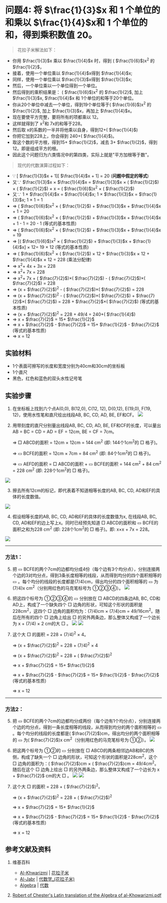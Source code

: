 # 问题4: 将  $\frac{1}{3}$x 和 1 个单位的和乘以  $\frac{1}{4}$x和 1 个单位的和，得到乘积数值 20。  

> 花拉子米解法如下：
>  
- 你用  $\frac{1}{3}$x 乘以  $\frac{1}{4}$x 时，得到 ( $\frac{1}{6}$)x<sup>2</sup> 的  $\frac{1}{2}$，
- 接着，使用一个单位乘以  $\frac{1}{4}$x得到  $\frac{1}{4}$x;
- 同样，使用一个单位乘以  $\frac{1}{3}$x得到  $\frac{1}{3}$x;
- 然后，一个单位乘以一个单位得到一个单位。
- 然后得到的乘积结果是： ( $\frac{1}{6}$)x<sup>2</sup> 的  $\frac{1}{2}$, 加上  $\frac{1}{3}$x,   $\frac{1}{4}$x 和 1个单位的和等于20个单位。
- 你从20个单位中减去一个单位，得到19个单位等于( $\frac{1}{6}$)x<sup>2</sup> 的  $\frac{1}{2}$, 加上  $\frac{1}{3}$x，再加上  $\frac{1}{4}$x。
- 现在要使平方完整，要将所有的项都乘以 12。
- 这样就得到了 x<sup>2</sup>和 7x的和等于228。
- 然后取 x的系数的一半并将他乘以自身，得到12+( $\frac{1}{4}$)
- 你把它加到228上，你会得到 240+( $\frac{1}{4}$)。
- 取这个数的平方根，得到15+ $\frac{1}{2}$，减去 3+ $\frac{1}{2}$，得到12。即是组成平方的根。
- 因此这个问题归为六类情况中的第四类，实际上就是"平方加根等于数"。

> 现代的代数演算过程如下：
>  
- ∵  [ $\frac{1}{3}$x + 1][ $\frac{1}{4}$x + 1] = 20	(**问题中假定的等式**)
- 又∵   $\frac{1}{3}$x ×  $\frac{1}{4}$x =  $\frac{1}{3}$x × ( $\frac{1}{2}$) × ( $\frac{1}{2}$) × x = ( $\frac{1}{6}$)x<sup>2</sup> × ( $\frac{1}{2}$)
- 又∵ 1 ×  $\frac{1}{4}$x =  $\frac{1}{4}$x; 1 ×  $\frac{1}{3}$x =  $\frac{1}{3}$x; 1 × 1 = 1
- => ( $\frac{1}{6}$)x<sup>2</sup> × ( $\frac{1}{2}$) +  $\frac{1}{3}$x +  $\frac{1}{4}$x + 1 = 20
- => ( $\frac{1}{6}$)x<sup>2</sup> × ( $\frac{1}{2}$) +  $\frac{1}{3}$x +  $\frac{1}{4}$x + 1 - 1 = 20 - 1   (等式的基本性质)
- => ( $\frac{1}{6}$)x<sup>2</sup> × ( $\frac{1}{2}$) +  $\frac{1}{3}$x +  $\frac{1}{4}$x = 19
- => [( $\frac{1}{6}$)x<sup>2</sup> × ( $\frac{1}{2}$) +  $\frac{1}{3}$x +  $\frac{1}{4}$x] × 12= 19 × 12   (等式的基本性质) 
- => ( $\frac{1}{6}$)x<sup>2</sup> × ( $\frac{1}{2}$) × 12 +  $\frac{1}{3}$x × 12 +   $\frac{1}{4}$x  × 12 = 228    (乘法分配律)
- => x<sup>2</sup>+ 4x + 3x = 228
- => x<sup>2</sup>+ 7x = 228
- => x<sup>2</sup>+ 7x +  ( $\frac{7}{2}$)×( $\frac{7}{2}$) -  ( $\frac{7}{2}$)×( $\frac{7}{2}$) = 228
- => (x +  $\frac{7}{2}$)<sup>2</sup> -  ( $\frac{7}{2}$)×( $\frac{7}{2}$) = 228
- => (x +  $\frac{7}{2}$)<sup>2</sup> -  ( $\frac{7}{2}$)×( $\frac{7}{2}$) +  $\frac{7}{2}$×( $\frac{7}{2}$) = 228 +  $\frac{7}{2}$×( $\frac{7}{2}$)  (等式的基本性质) 
- => (x +  $\frac{7}{2}$)<sup>2</sup> = 228 + 49/4 = 240+( $\frac{1}{4}$)
- => x +  $\frac{7}{2}$ = 15+ $\frac{1}{2}$
- => x +  $\frac{7}{2}$ -  $\frac{7}{2}$ = 15+ $\frac{1}{2}$ -  $\frac{7}{2}$   (等式的基本性质) 
- => x = 12

## 实验材料

- 1个表面可擦写的长度和宽度分别为40cm和30cm的坐标板
- 1个直尺
- 黑色，红色和蓝色的双头水性记号笔

## 实验步骤

1. 在坐标板上找到六个点A(0,0), B(12,0), C(12, 12), D(0,12), E(19,0), F(19, 12)，使用水性笔和直尺绘出线段AB, BC, CD, AD, BE, EF和CF。 
![](/images/函数和极限/花拉子米的《代数学》中典型的推演实验/问题4/1a1.jpg)

2. 用带刻度的直尺分别量出线段AB, BC, CD, AD, BE, EF和CF的长度，可以量出AB = BC = CD = AD = EF = 12cm, BE = CF = 7cm。

	=> □ ABCD的面积 = 12cm × 12cm = 144 cm<sup>2</sup> (即: 144个1cm<sup>2</sup>的 □ 格子)。 

	=> ▭ BCFE的面积 = 12cm × 7cm = 84 cm<sup>2</sup> (即: 84个1cm<sup>2</sup>的 □ 格子)。 

	=> ▭ AEFD的面积 = □ ABCD的面积 + ▭ BCFE的面积 = 144 cm<sup>2</sup> + 84 cm<sup>2</sup> = 228 cm<sup>2</sup> (即: 228个1cm<sup>2</sup>的 □ 格子)。
 
![](/images/函数和极限/花拉子米的《代数学》中典型的推演实验/问题4/1a2.jpg) 

3. 擦去所有12cm的标记，即代表着不知道相等长度的AB, BC, CD, AD和EF的具体的长度数值。

![](/images/函数和极限/花拉子米的《代数学》中典型的推演实验/问题4/1a3.jpg)

4. 假设相等长度的AB, BC, CD, AD和EF的具体的长度数值为x, 在线段AB, BC, CD, AD和EF的边上写上x。同时已经预先知道 □ ABCD的面积和 ▭ BCFE的面积之和为228 cm<sup>2</sup> (即: 228个1cm<sup>2</sup>的 □ 格子)。即: x×x + 7x = 228。 

![](/images/函数和极限/花拉子米的《代数学》中典型的推演实验/问题4/1a4.jpg)

-----------------------------
### 方法1：

5. 把 ▭ BCFE的两个7cm的边都均分成4份（每个边有3个均分点），分别连接两个边的3对均分点，得到3条长度相等的线段，从而得到均分的四个面积相等的 ▭ 。每个均分的线段的长度都是(7/4)cm，得出均分的四个面积相等的 ▭ 为(7/4)x cm<sup>2</sup>（分别用红色的马克笔标号为 ①②③④）。
![](/images/函数和极限/花拉子米的《代数学》中典型的推演实验/问题4/1a5.jpg)

6. 把这四个标号为 ①②③④的 ▭ 分别放在 □ ABCD的四条边AB, BC, CD和AD上，构成了一个缺失四个 □ 边角的形状，可知这个形状的面积是228cm<sup>2</sup>，这四个 □ 边角的面积均为：(7/4)cm × (7/4)cm = 49/16cm<sup>2</sup>。随后在所有的四个 □ 边角上绘出 □ 的另外两条边，那么整体又构成了一个边长为 x + (7/4) × 2 cm的大 □ 。
![](/images/函数和极限/花拉子米的《代数学》中典型的推演实验/问题4/1a6_1.jpg)
![](/images/函数和极限/花拉子米的《代数学》中典型的推演实验/问题4/1a6_2.jpg)

7. 这个大 □ 的面积 = 228 +  (7/4)<sup>2</sup> × 4。

	=> (x +  $\frac{7}{2}$)<sup>2</sup> = 228 +  (7/4)<sup>2</sup> × 4

	=> (x +  $\frac{7}{2}$)<sup>2</sup> = 228 +  ( $\frac{7}{2}$)<sup>2</sup>
	
	=> x +  $\frac{7}{2}$ = 15+ $\frac{1}{2}$

	=> x +  $\frac{7}{2}$ -  $\frac{7}{2}$ = 15+ $\frac{1}{2}$ -  $\frac{7}{2}$   (等式的基本性质) 
	
	=> x = 12

-----------------------------
### 方法2：

5. 把 ▭ BCFE的两个7cm的边都均分成两份（每个边有1个均分点），分别连接两个边的均分点，得到一条长度相等的线段，从而得到均分的两个面积相等的 ▭ 。每个均分的线段的长度都是( $\frac{7}{2}$)cm，得出均分的两个面积相等的 ▭ 为( $\frac{7}{2}$)x cm<sup>2</sup>（分别用红色的马克笔标号为 ①②）。
![](/images/函数和极限/花拉子米的《代数学》中典型的推演实验/问题4/1a8.jpg)

6. 把这两个标号为 ①②的 ▭ 分别放在 □ ABCD的两条相邻边AB和BC的外侧，构成了缺失一个 □ 边角的形状，可知这个形状的面积是228cm<sup>2</sup>，这个 □ 边角的面积为：( $\frac{7}{2}$)cm × ( $\frac{7}{2}$)cm = 49/4cm<sup>2</sup>。随后在这个 □ 边角上绘出 □ 的另外两条边，那么整体又构成了一个边长为 x +  $\frac{7}{2}$ cm的大 □ 。
![](/images/函数和极限/花拉子米的《代数学》中典型的推演实验/问题4/1a9_1.jpg)
![](/images/函数和极限/花拉子米的《代数学》中典型的推演实验/问题4/1a9_2.jpg)

7. 这个大 □ 的面积 = 228 +  ( $\frac{7}{2}$)<sup>2</sup>。

	=> (x +  $\frac{7}{2}$)<sup>2</sup> = 228 +  ( $\frac{7}{2}$)<sup>2</sup>

	=> x +  $\frac{7}{2}$ = 15+ $\frac{1}{2}$

	=> x +  $\frac{7}{2}$ -  $\frac{7}{2}$ = 15+ $\frac{1}{2}$ -  $\frac{7}{2}$   (等式的基本性质) 

	=> x = 12

## 参考文献及资料

1. 维基百科
	- [Al-Khwarizmi](https://en.wikipedia.org/wiki/Al-Khwarizmi) | [花拉子米](https://zh.wikipedia.org/wiki/花拉子米) 
	- [Al-Jabr](https://en.wikipedia.org/wiki/Al-Jabr) | [代数学_(花拉子米)](https://zh.wikipedia.org/wiki/代数学 (花拉子米)) 
	- [Algebra](https://en.wikipedia.org/wiki/Algebra) | [代数](https://zh.wikipedia.org/wiki/代数) 

2. [Robert of Chester's Latin translation of the Algebra of al-Khowarizmi.pdf](https://www.wilbourhall.org/pdfs/mbp/robertofchesters00khuw.pdf) 




